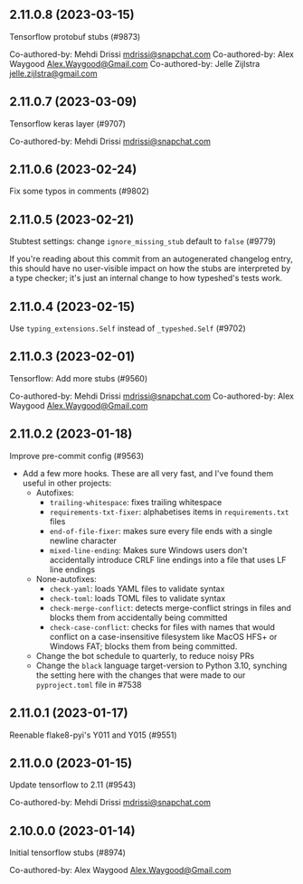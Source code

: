 ## 2.11.0.8 (2023-03-15)

Tensorflow protobuf stubs (#9873)

Co-authored-by: Mehdi Drissi <mdrissi@snapchat.com>
Co-authored-by: Alex Waygood <Alex.Waygood@Gmail.com>
Co-authored-by: Jelle Zijlstra <jelle.zijlstra@gmail.com>

## 2.11.0.7 (2023-03-09)

Tensorflow keras layer (#9707)

Co-authored-by: Mehdi Drissi <mdrissi@snapchat.com>

## 2.11.0.6 (2023-02-24)

Fix some typos in comments (#9802)

## 2.11.0.5 (2023-02-21)

Stubtest settings: change `ignore_missing_stub` default to `false` (#9779)

If you're reading about this commit from an autogenerated changelog entry, this should have no user-visible impact on how the stubs are interpreted by a type checker; it's just an internal change to how typeshed's tests work.

## 2.11.0.4 (2023-02-15)

Use `typing_extensions.Self` instead of `_typeshed.Self` (#9702)

## 2.11.0.3 (2023-02-01)

Tensorflow: Add more stubs (#9560)

Co-authored-by: Mehdi Drissi <mdrissi@snapchat.com>
Co-authored-by: Alex Waygood <Alex.Waygood@Gmail.com>

## 2.11.0.2 (2023-01-18)

Improve pre-commit config (#9563)

- Add a few more hooks. These are all very fast, and I've found them useful in other projects:
  - Autofixes:
    - `trailing-whitespace`: fixes trailing whitespace
    - `requirements-txt-fixer`: alphabetises items in `requirements.txt` files
    - `end-of-file-fixer`: makes sure every file ends with a single newline character
    - `mixed-line-ending`: Makes sure Windows users don't accidentally introduce CRLF line endings into a file that uses LF line endings
  - None-autofixes:
    - `check-yaml`: loads YAML files to validate syntax
    - `check-toml`: loads TOML files to validate syntax
    - `check-merge-conflict`: detects merge-conflict strings in files and blocks them from accidentally being committed
    - `check-case-conflict`: checks for files with names that would conflict on a case-insensitive filesystem like MacOS HFS+ or Windows FAT; blocks them from being committed.
  - Change the bot schedule to quarterly, to reduce noisy PRs
  - Change the `black` language target-version to Python 3.10, synching the setting here with the changes that were made to our `pyproject.toml` file in #7538

## 2.11.0.1 (2023-01-17)

Reenable flake8-pyi's Y011 and Y015 (#9551)

## 2.11.0.0 (2023-01-15)

Update tensorflow to 2.11 (#9543)

Co-authored-by: Mehdi Drissi <mdrissi@snapchat.com>

## 2.10.0.0 (2023-01-14)

Initial tensorflow stubs (#8974)

Co-authored-by: Alex Waygood <Alex.Waygood@Gmail.com>

